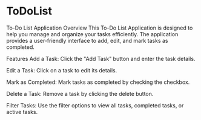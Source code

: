 # ToDoList
To-Do List Application
Overview
This To-Do List Application is designed to help you manage and organize your tasks efficiently. 
The application provides a user-friendly interface to add, edit, and mark tasks as completed.


Features
Add a Task:
Click the "Add Task" button and enter the task details.

Edit a Task:
Click on a task to edit its details.

Mark as Completed:
Mark tasks as completed by checking the checkbox.

Delete a Task:
Remove a task by clicking the delete button.

Filter Tasks:
Use the filter options to view all tasks, completed tasks, or active tasks.
